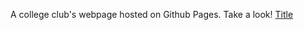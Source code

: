 A college club's webpage hosted on Github Pages. Take a look!
[Title](http://oxy-opensource.github.io)
